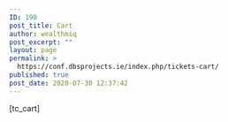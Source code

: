 ```yaml
---
ID: 190
post_title: Cart
author: wealthmiq
post_excerpt: ""
layout: page
permalink: >
  https://conf.dbsprojects.ie/index.php/tickets-cart/
published: true
post_date: 2020-07-30 12:37:42
---
```

[tc_cart]